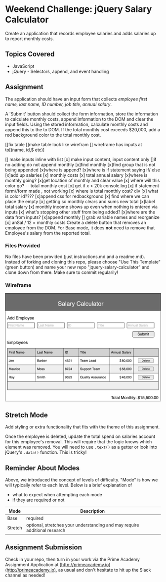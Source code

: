 # Weekend Challenge: jQuery Salary Calculator

Create an application that records employee salaries and adds salaries up to report monthly costs.

## Topics Covered

- JavaScript
- jQuery - Selectors, append, and event handling

## Assignment

The application should have an input form that collects _employee first name, last name, ID number, job title, annual salary_.

A 'Submit' button should collect the form information, store the information to calculate monthly costs, append information to the DOM and clear the input fields. Using the stored information, calculate monthly costs and append this to the to DOM. If the total monthly cost exceeds $20,000, add a red background color to the total monthly cost.

<!--no button for it, but want it on the DOM,object.annualsalary, add up costs monthly costs,  -->

[]fix table
[]make table look like wirefram
[] wireframe has inputs at to[(name, id,$ etc)]

[] make inputs inline with list
[x] make input content, input content only
[]if no adding do not append monthly
[x]find monthly
[x]find group that is not being appended
[x]where is append?
[x]where is if statement saying if/ else
[x]add up salaries
[x] monthly costs
[x] total annual salary
[x]where is monthly going?
[x]get location of monthly and clear value
[x] where will this color go? -- total monthly cost
[x] get if x > 20k console.log
[x] if statement form//form made , not working
[x] where is total monthly cost? div
[x] what is color id????
[x]append css for redbackground
[x] find where we can place the empty
[x] getting so monthly clears and sums new total
[x]label total salary
[x] monthly income shows up even when nothing is entered via inputs
[x] what's stopping other stuff from being added?
[x]where are the data from inputs?
[x]append monthly
[] grab variable names and reorganize
[x] anSal / 12 = monthly costs
Create a delete button that removes an employee from the DOM. For Base mode, it does **not** need to remove that Employee's salary from the reported total.

### Files Provided

No files have been provided (just instructions.md and a readme.md). Instead of forking and cloning this repo, please choose "Use This Template" (green button) and name your new repo "jquery-salary-calculator" and clone down from there. Make sure to commit regularily!

### Wireframe

![Wireframe](salary-calc-wireframe.png)

## Stretch Mode

Add styling or extra functionality that fits with the theme of this assignment.

Once the employee is deleted, update the total spend on salaries account for this employee's removal. This will require that the logic knows which element was removed. You will need to use `.text()` as a getter or look into jQuery's `.data()` function. This is tricky!

## Reminder About Modes

Above, we introduced the concept of levels of difficulty. "Mode" is how we will typically refer to each level. Below is a brief explanation of

- what to expect when attempting each mode
- if they are required or not

| Mode    | Description                                                                |
| ------- | -------------------------------------------------------------------------- |
| Base    | required                                                                   |
| Stretch | optional, stretches your understanding and may require additional research |

## Assignment Submission

Check in your repo, then turn in your work via the Prime Academy Assignment Application at [http://primeacademy.io](http://primeacademy.io), as usual and don't hesitate to hit up the Slack channel as needed!
